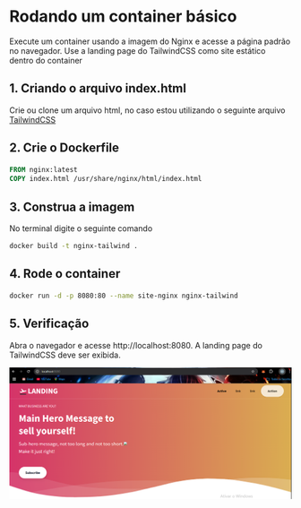 # Rodando um container básico
Execute um container usando a imagem do Nginx e acesse a página padrão no
navegador. Use a landing page do TailwindCSS como site estático dentro do
container

## 1. Criando o arquivo index.html
Crie ou clone um arquivo html, no caso estou utilizando o seguinte arquivo [TailwindCSS](https://github.com/tailwindtoolbox/Landing-Page/blob/master/index.html)

## 2. Crie o Dockerfile
```Dockerfile
FROM nginx:latest
COPY index.html /usr/share/nginx/html/index.html
```

## 3. Construa a imagem
No terminal digite o seguinte comando
```bash
docker build -t nginx-tailwind .
```

## 4. Rode o container
```bash
docker run -d -p 8080:80 --name site-nginx nginx-tailwind
```

## 5. Verificação
Abra o navegador e acesse http://localhost:8080. A landing page do TailwindCSS deve ser exibida.

<img src="Tail.png"></img>